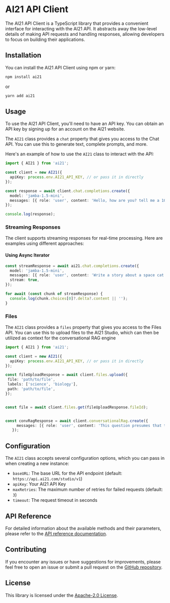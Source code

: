 # AI21 API Client

The AI21 API Client is a TypeScript library that provides a convenient interface for interacting with the AI21 API. It abstracts away the low-level details of making API requests and handling responses, allowing developers to focus on building their applications.

## Installation

You can install the AI21 API Client using npm or yarn:

```bash
npm install ai21
```

or

```bash
yarn add ai21
```

## Usage

To use the AI21 API Client, you'll need to have an API key. You can obtain an API key by signing up for an account on the AI21 website.

The `AI21` class provides a `chat` property that gives you access to the Chat API. You can use this to generate text, complete prompts, and more.

Here's an example of how to use the `AI21` class to interact with the API:

```typescript
import { AI21 } from 'ai21';

const client = new AI21({
  apiKey: process.env.AI21_API_KEY, // or pass it in directly
});

const response = await client.chat.completions.create({
  model: 'jamba-1.5-mini',
  messages: [{ role: 'user', content: 'Hello, how are you? tell me a 100 line story about a cat named "Fluffy"' }],
});

console.log(response);
```

### Streaming Responses

The client supports streaming responses for real-time processing. Here are examples using different approaches:

#### Using Async Iterator

```typescript
const streamResponse = await ai21.chat.completions.create({
  model: 'jamba-1.5-mini',
  messages: [{ role: 'user', content: 'Write a story about a space cat' }],
  stream: true,
});

for await (const chunk of streamResponse) {
  console.log(chunk.choices[0]?.delta?.content || '');
}
```

### Files


The `AI21` class provides a `files` property that gives you access to the Files API. You can use this to upload files to the AI21 Studio, which can then be utilized as context for the conversational RAG engine


```typescript
import { AI21 } from 'ai21';

const client = new AI21({
  apiKey: process.env.AI21_API_KEY, // or pass it in directly
});

const fileUploadResponse = await client.files.upload({
 file: 'path/to/file',
 labels: ['science', 'biology'],
 path: 'path/to/file',
});


const file = await client.files.get(fileUploadResponse.fileId);


const convRagResponse = await client.conversationalRag.create({
     messages: [{ role: 'user', content: 'This question presumes that the answer can be found within the uploaded files.' }],
   });
```


## Configuration

The `AI21` class accepts several configuration options, which you can pass in when creating a new instance:

- `baseURL`: The base URL for the API endpoint (default: `https://api.ai21.com/studio/v1`)
- `apiKey`: Your AI21 API Key
- `maxRetries`: The maximum number of retries for failed requests (default: `3`)
- `timeout`: The request timeout in seconds

## API Reference

For detailed information about the available methods and their parameters, please refer to the [API reference documentation](https://docs.ai21.com/docs).

## Contributing

If you encounter any issues or have suggestions for improvements, please feel free to open an issue or submit a pull request on the [GitHub repository](https://github.com/AI21Labs/ai21-typescript).

## License

This library is licensed under the [Apache-2.0 License](LICENSE).
